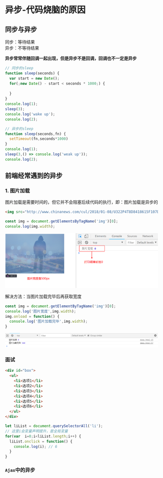 # 异步-代码烧脑的原因
## 同步与异步
同步：等待结果  
异步：不等待结果

**异步常常伴随回调一起出现，但是异步不是回调，回调也不一定是异步**
```js
// 同步的sleep
function sleep(seconds) {
  var start = new Date();
  for(;new Date() - start < seconds * 1000;) {

  }
}
console.log(1);
sleep(3);
console.log('wake up');
console.log(2);
```

```js
// 异步的sleep
function sleep(seconds,fn) {
  setTimeout(fn,seconds*1000)
}
console.log(1);
sleep(3,() => console.log('weak up'));
console.log(2);
```

## 前端经常遇到的异步
### 1. 图片加载
图片加载是需要时间的，但它并不会阻塞后续代码的执行，即：图片加载是异步的
```html
<img src="http://www.chinanews.com/cul/2018/01-08/U322P4T8D8418615F107DT20180108102000.jpg">
```
```js
const img = document.getElementsByTagName('img')[0];
console.log(img.width);
```
![img](../images/02-img.png)

解决方法：当图片加载完毕后再获取宽度
```js
const img = document.getElementByTagName('img')[0];
console.log('图片宽度',img.width);
img.onload = function() {
  console.log('图片加载完毕',img.width);
}
```
![img-onload](../images/02-img-onload.png)

### 面试
```html
<div id="box">
  <ul>
    <li>选项1</li>
    <li>选项2</li>
    <li>选项3</li>
    <li>选项4</li>
    <li>选项5</li>
    <li>选项6</li>
  </ul>
</div>
```
```js
let liList = document.querySelectorAll('li');
// 这里i会变量声明提升，是全局变量
for(var  i=0;i<liList.length;i++) {
  liList.onclick = function() {
    console.log(i); // 6
  }
}
```

### `Ajax`中的异步
